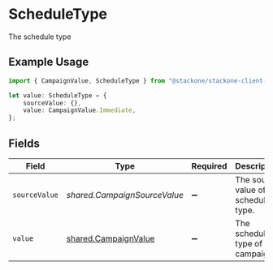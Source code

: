 # ScheduleType

The schedule type

## Example Usage

```typescript
import { CampaignValue, ScheduleType } from "@stackone/stackone-client-ts/sdk/models/shared";

let value: ScheduleType = {
    sourceValue: {},
    value: CampaignValue.Immediate,
};
```

## Fields

| Field                                                               | Type                                                                | Required                                                            | Description                                                         | Example                                                             |
| ------------------------------------------------------------------- | ------------------------------------------------------------------- | ------------------------------------------------------------------- | ------------------------------------------------------------------- | ------------------------------------------------------------------- |
| `sourceValue`                                                       | *shared.CampaignSourceValue*                                        | :heavy_minus_sign:                                                  | The source value of the schedule type.                              | Immediate                                                           |
| `value`                                                             | [shared.CampaignValue](../../../sdk/models/shared/campaignvalue.md) | :heavy_minus_sign:                                                  | The schedule type of the campaign.                                  | immediate                                                           |